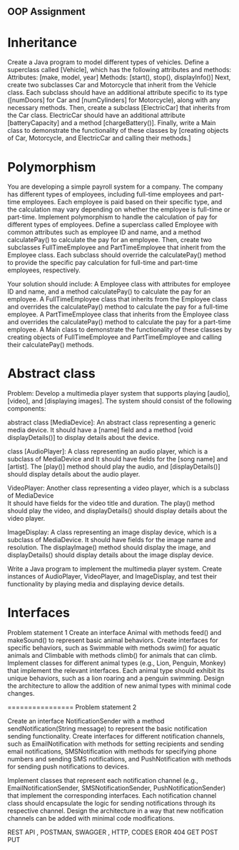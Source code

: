 ## OOP Assignment

# Inheritance
Create a Java program to model different types of vehicles. 
Define a superclass called [Vehicle], which has the following attributes and methods: 
Attributes: [make, model, year] 
Methods: [start(), stop(), displayInfo()] 
Next, create two subclasses Car and Motorcycle that inherit from the Vehicle class.
Each subclass should have an additional attribute specific to its type ([numDoors] for Car and [numCylinders] 
for Motorcycle), along with any necessary methods. Then, create a subclass [ElectricCar] that inherits from
the Car class. ElectricCar should have an additional attribute [batteryCapacity] and a method [chargeBattery()]. 
Finally, write a Main class to demonstrate the functionality 
of these classes by [creating objects of Car, Motorcycle, and ElectricCar and calling their methods.]












# Polymorphism
You are developing a simple payroll system for a company. 
The company has different types of employees, including full-time employees and part-time employees. 
Each employee is paid based on their specific type, and the calculation may vary depending on whether the 
employee is full-time or part-time. Implement polymorphism to handle the calculation of
pay for different types of employees. Define a superclass called Employee with common attributes 
such as employee ID and name, and a method calculatePay() to calculate the pay for an employee. 
Then, create two subclasses FullTimeEmployee and PartTimeEmployee that inherit from the Employee class. 
Each subclass should override the calculatePay() method to provide the specific pay calculation
for full-time and part-time employees, respectively.

Your solution should include: A Employee class with attributes for employee ID and name,
and a method calculatePay() to calculate the pay for an employee.
A FullTimeEmployee class that inherits from the Employee class and overrides the calculatePay() 
method to calculate the pay for a full-time employee. 
A PartTimeEmployee class that inherits from the Employee class and overrides the calculatePay() 
method to calculate the pay for a part-time employee. A Main class to demonstrate the functionality
of these classes by creating objects of FullTimeEmployee and PartTimeEmployee and calling their calculatePay() methods.





# Abstract class
Problem: Develop a multimedia player system that supports playing [audio], [video], and [displaying images]. 
The system should consist of the following components:

abstract class [MediaDevice]: An abstract class representing a generic media device. 
It should have a [name] field and a method [void displayDetails()] to display details about the device.

class [AudioPlayer]: A class representing an audio player, 
which is a subclass of MediaDevice and 
It should have fields for the [song name] and [artist]. The [play()] method should play the audio,
and [displayDetails()] should display details about the audio player.

VideoPlayer: Another class representing a video player, 
which is a subclass of MediaDevice  
It should have fields for the video title and duration. 
The play() method should play the video, and displayDetails() should display details about the video player.

ImageDisplay: A class representing an image display device, which is a subclass of MediaDevice. 
It should have fields for the image name and resolution. 
The displayImage() method should display the image, and displayDetails() should display 
details about the image display device.

Write a Java program to implement the multimedia player system. 
Create instances of AudioPlayer, VideoPlayer, and ImageDisplay, 
and test their functionality by playing media and displaying device details.



# Interfaces
Problem statement 1 Create an interface Animal with methods feed() 
and makeSound() to represent basic animal behaviors. 
Create interfaces for specific behaviors, such as Swimmable with methods swim()
for aquatic animals and Climbable with methods climb() for animals that can climb. 
Implement classes for different animal types (e.g., Lion, Penguin, Monkey) that implement 
the relevant interfaces. Each animal type should exhibit its unique behaviors, 
such as a lion roaring and a penguin swimming. Design the architecture
to allow the addition of new animal types with minimal code changes.

================ Problem statement 2

Create an interface NotificationSender with a method sendNotification(String message) to 
represent the basic notification sending functionality. 
Create interfaces for different notification channels,
such as EmailNotification with methods for setting recipients and sending email 
notifications, SMSNotification with methods for specifying phone numbers and 
sending SMS notifications, and PushNotification with methods for 
sending push notifications to devices.

Implement classes that represent each notification channel
(e.g., EmailNotificationSender, SMSNotificationSender, PushNotificationSender) 
that implement the corresponding interfaces.
Each notification channel class should encapsulate the logic for sending notifications through its respective channel.
Design the architecture in a way that new notification channels can be added with minimal code modifications.


REST API , POSTMAN, SWAGGER , HTTP, CODES 
EROR 404 
GET POST PUT    